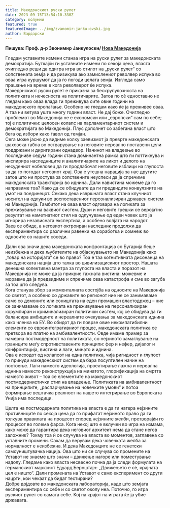 ```yaml
---
title: Македонскиот руски рулет
date: 2023-09-15T13:54:10.330Z
category: колумни
featured: true
featuredImage: ../img/zvanomir-janku-ovski.jpg
author: Вардарски
---
```

<!--StartFragment-->

**Пишува: Проф. д-р Звонимир Јанкулоски/ [Нова Македонија](https://novamakedonija.com.mk/mislenja/kolumni/makedonskiot-ruski-rulet/)**

<!--EndFragment--><!--StartFragment-->

Гледам уставните измени станаа игра на руски рулет за македонската демократија. Буткајќи ги уставните измени по секоја цена, власта очигледно реши да одигра игра во стилот на „руски рулет“ со сопствената земја и да ризикува ако замислениот револвер испука во оваа игра куршумот да ја го погоди целата земја. Изгледа само прашање на време е кога револверот ќе испука.\
Македонскиот руски рулет е приказна за бескрупулозноста на политиката и нечесноста на политичарите. Затоа по сѐ едноставно не гледам како оваа влада ги преживува сите овие години на македонското пропаѓање. Особено не гледам како ќе ја преживее оваа.\
А таа ни ветува уште многу години власт. Не дај боже. Очигледно проблемот во Македонија не е економски или „европски“ сам по себе; тој е политички: целосен колапс на парламентарниот систем и демократијата во Македонија. Плус дополнет со забегана власт што бега од избори како ѓавол од темјан.\
Сега може јасно да видиме колку заевизмот ја преврте македонската шаховска табла во остварување на неговите нереално поставени цели поддржани и диригирани однадвор. Начинот на владеење во последниве седум години стана доминантна рамка што ги поттикнува и инспирира наследниците и аналитичарите на ликот и делото на несудениот нобеловец да ги продлабочат неговите изблици на глупоста за да го погодат неговиот крај. Ова е утешна нарација за нас другите затоа што ни простува за сопствените неуспеси да ја спречиме македонската траекторија во иднина. Дали навистина можеме да го направиме тоа? Како да се обидувате да ги предвидите конвулзиите на умот на поединецот. Секако дека извршната власт стана клучниот носител на одлуки во воспоставениот персонализиран државен систем на Македонија. Гамбитот на оваа власт одговара на логиката за преживување на ваквиот систем. Дури и неговите грешки се веројатно резултат на наметнатиот стил на одлучување од еден човек што ја игнорира независната експертиза, а особено волјата на народот.\
Заев се обиде, а неговиот октроиран наследник продолжи да експериментира со различни равенки на соработка и сомнеж во односите со нашите соседи.

Дали ова значи дека македонската конфронтација со Бугарија беше неизбежна и дека љубителите на објаснувањето на Македонија како „товар на историјата“ се во право? Тоа е таа когнитивната дисонанца на македонската нација што талка во цивилизацискиот простор. Нашата денешна колективна мантра за глупоста на власта и поразот на Македонија не може да ја прикрие тажната вистина: можевме и моравме да ја предвидиме и спречиме оваа катастрофа и сме во загуба за тоа што следува.\
Кога станува збор за моменталната состојба на односите на Македонија со светот, а особено со државите во регионот ние не се занимаваме само со демоните или соништата на еден промашен властодржец – ние се занимаваме со логиката на преживување на персонализиран корумпиран и криминализиран политички систем, кој се обидува да ги балансира амбициите и нереалните очекувања за македонската иднина како членка на ЕУ. Во обидот да ги поврзе овие некомпатибилни елементи со евроинтегративниот процес, македонската политика се претвора во платно на амбивалентности. Овде имаме пример за намерна постмодерност на политиката, со нејзиното замаглување на границите меѓу спротивставените принципи: фер и нефер, дијалог и конфронтација, вистина и лаги, минато и иднина.\
Ова е исходот од колапсот на една политика, чија ригидност и глупост го принуди македонскиот систем да бара посуптилен начин на постоење. Лаги наместо идеологија, проектирање лажна и нереална иднина наместо реконструкција на минатото, глорификација на смртта наместо живот – тоа се елементите на македонскиот постмодернистички стил на владеење. Политиката на амбивалентност на принципите, „распарчување на човечките умови“ и потоа формирање вештачка реалност на нашето интегрирање во Европската Унија има последици.

Целта на постмодерната политика на власта е да ги натера нејзините противниците по секоја цена да го прифатат нејзиното право да ги толкува правилата на процесот според нејзините желби, претворајќи го процесот во голема фарса. Кога некој што е вклучен во игра на измама, како може да гарантира дека неговиот архитект нема да стане негов заложник? Токму тоа ѝ се случува на власта во моментов, заглавена со уставните промени. Сакам да верувам дека човечката желба за нормалност е неизбежна. И дека Македонците не се генетски самоуништувачка нација. Ова што ни се случува со промените на Уставот не знаеме што значи – движење нагоре или поместување надолу. Гледаме како власта несвесно почна да ја следи формулата на германскиот марксист Едуард Бернштајн: „Движењето е сè, крајната цел е ништо“. Дали промената на Уставот е само експеримент со други нацрти, кои чекаат да бидат тестирани?\
Добре дојдовте во македонската лабораторија, каде што земјата експериментира со себе и со светот околу неа. Поточно, го игра рускиот рулет со самата себе. Кој на крајот на играта ќе ја убие државата.

<!--EndFragment-->